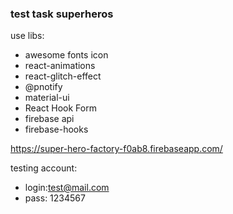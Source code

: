 ### test task superheros

use libs:

- awesome fonts icon
- react-animations
- react-glitch-effect
- @pnotify
- material-ui
- React Hook Form
- firebase api
- firebase-hooks

https://super-hero-factory-f0ab8.firebaseapp.com/

testing account:

- login:test@mail.com
- pass: 1234567
